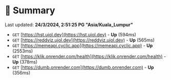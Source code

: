 # 📖 Summary
Last updated: **24/3/2024, 2:51:25 PG "Asia/Kuala_Lumpur"**

- `GET` [https://hst.ujol.dev](https://hst.ujol.dev) - **Up** (594ms)
- `GET` [https://reddviz.ujol.dev](https://reddviz.ujol.dev) - **Up** (565ms)
- `GET` [https://memeapi.cyclic.app](https://memeapi.cyclic.app) - **Up** (2553ms)
- `GET` [https://klik.onrender.com/health](https://klik.onrender.com/health) - **Up** (378ms)
- `GET` [https://dumb.onrender.com](https://dumb.onrender.com) - **Up** (356ms)
